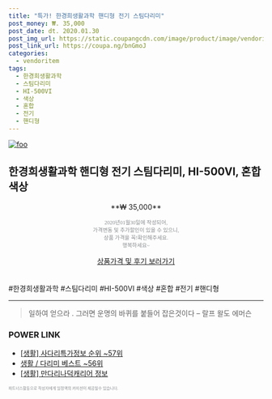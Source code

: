```yaml
--- 
title: "특가! 한경희생활과학 핸디형 전기 스팀다리미" 
post_money: ₩. 35,000 
post_date: dt. 2020.01.30 
post_img_url: https://static.coupangcdn.com/image/product/image/vendoritem/2019/06/12/3004218203/1adaf41f-2650-4506-b9e1-3ce35af48549.jpg 
post_link_url: https://coupa.ng/bnGmoJ 
categories: 
  - vendoritem 
tags: 
  - 한경희생활과학 
  - 스팀다리미 
  - HI-500VI 
  - 색상 
  - 혼합 
  - 전기 
  - 핸디형 
--- 
```

[![foo](https://static.coupangcdn.com/image/product/image/vendoritem/2019/06/12/3004218203/1adaf41f-2650-4506-b9e1-3ce35af48549.jpg)](https://coupa.ng/bnGmoJ) 

## 한경희생활과학 핸디형 전기 스팀다리미, HI-500VI, 혼합 색상 
<p style="text-align: center;">**₩ 35,000**</p> 
<p style="text-align: center;"><span style="color: #898c8f; font-family: Georgia,Times,serif; font-size: 0.75em;">2020년01월30일에 작성되어, <br>가격변동 및 추가할인이 있을 수 있으니,<br> 상품 가격을 꼭!확인해주세요.<br>행복하세요~</span> 
</p>	 
<div markdown="0" style="text-align: center;"><a href="https://coupa.ng/bnGmoJ" class="btn btn--success">상품가격 및 후기 보러가기</a></div> 
<br><br> 
  #한경희생활과학 #스팀다리미 #HI-500VI #색상 #혼합 #전기 #핸디형 
<hr> 

> 일하여 얻으라 . 그러면 운명의 바퀴를 붙들어 잡은것이다 – 랄프 왈도 에머슨 


### POWER LINK

* <a href="https://blog.naver.com/sakai111/221773499900" target="_blank"> [생활] 사다리특가정보 순위 ~57위</a>
* <a href="https://blog.naver.com/santokki14/221789588332" target="_blank">생활 / 다리미 베스트 ~56위</a>
* <a href="https://blog.naver.com/fasyy4321/221759981255" target="_blank"> [생활] 만다리나덕캐리어 정보 </a>

<span style="color: #898c8f; font-family: Georgia,Times,serif; font-size: 0.55em;">파트너스활동으로 작성자에게 일정액의 커미션이 제공될수 있습니다.</span> 
